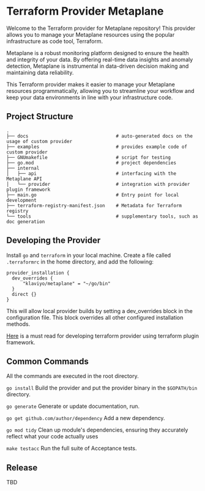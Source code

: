 # Terraform Provider Metaplane
Welcome to the Terraform provider for Metaplane repository! This provider
allows you to manage your Metaplane resources using the popular infrastructure
as code tool, Terraform.

Metaplane is a robust monitoring platform designed to ensure the health and
integrity of your data. By offering real-time data insights and anomaly
detection, Metaplane is instrumental in data-driven decision making and
maintaining data reliability.

This Terraform provider makes it easier to manage your Metaplane resources
programmatically, allowing you to streamline your workflow and keep your data
environments in line with your infrastructure code.

## Project Structure

```
.
├── docs                                # auto-generated docs on the usage of custom provider
├── examples                            # provides example code of custom provider
├── GNUmakefile                         # script for testing
├── go.mod                              # project dependencies
├── internal
│   ├── api                             # interfacing with the Metaplane API
│   └── provider                        # integration with provider plugin framework
├── main.go                             # Entry point for local development
├── terraform-registry-manifest.json    # Metadata for Terraform registry
└── tools                               # supplementary tools, such as  doc generation
```

## Developing the Provider

Install `go` and `terraform` in your local machine. Create a file called
`.terraformrc` in the home directory, and add the following:
```
provider_installation {
  dev_overrides {
      "klaviyo/metaplane" = "~/go/bin"
  }
  direct {}
}

```
This will allow local provider builds by setting a dev_overrides block in the
configuration file. This block overrides all other configured installation
methods.

[Here](https://learn.hashicorp.com/collections/terraform/providers-plugin-framework)
is a must read for developing terraform provider using terraform plugin
framework.

## Common Commands
All the commands are executed in the root directory.

`go install` Build the provider and put the provider binary in the
`$GOPATH/bin` directory.

`go generate` Generate or update documentation, run.

`go get github.com/author/dependency` Add a new dependency.

`go mod tidy` Clean up module's dependencies, ensuring they accurately reflect
what your code actually uses

`make testacc` Run the full suite of Acceptance tests.

## Release
TBD

